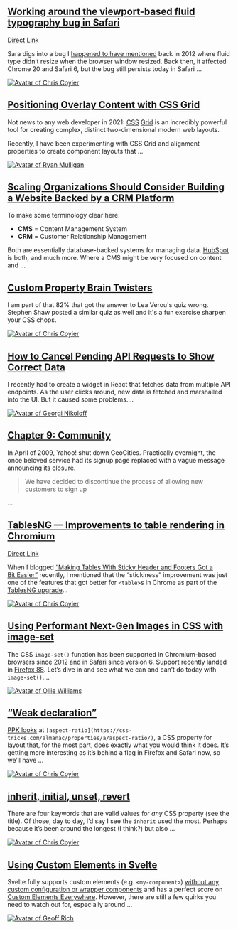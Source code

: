 ## [Working around the viewport-based fluid typography bug in Safari](https://css-tricks.com/working-around-the-viewport-based-fluid-typography-bug-in-safari/)

[Direct Link](https://www.sarasoueidan.com/blog/safari-fluid-typography-bug-fix/)

Sara digs into a bug I [happened to have mentioned](https://css-tricks.com/viewport-sized-typography/#bugs) back in 2012 where fluid type didn’t resize when the browser window resized. Back then, it affected Chrome 20 and Safari 6, but the bug still persists today in Safari …

[![Avatar of Chris Coyier](https://secure.gravatar.com/avatar/8081b26e05bb4354f7d65ffc34cbbd67?s=80&d=retro&r=pg)](https://css-tricks.com/author/chriscoyier/)

## [Positioning Overlay Content with CSS Grid](https://css-tricks.com/positioning-overlay-content-with-css-grid/)

Not news to any web developer in 2021: [CSS](https://css-tricks.com/snippets/css/complete-guide-grid/) [G](https://css-tricks.com/snippets/css/complete-guide-grid/)[rid](https://css-tricks.com/snippets/css/complete-guide-grid/) is an incredibly powerful tool for creating complex, distinct two-dimensional modern web layouts.

Recently, I have been experimenting with CSS Grid and alignment properties to create component layouts that …

[![Avatar of Ryan Mulligan](https://secure.gravatar.com/avatar/8dd1e93360b6d9047b893700ed0de0e8?s=80&d=retro&r=pg)](https://css-tricks.com/author/ryanmulligan/)

## [Scaling Organizations Should Consider Building a Website Backed by a CRM Platform](https://css-tricks.com/scaling-organizations-should-consider-building-a-website-backed-by-a-crm-platform/)

To make some terminology clear here:

-   **CMS** = Content Management System
-   **CRM** = Customer Relationship Management

Both are essentially database-backed systems for managing data. [HubSpot](https://developers.hubspot.com/cms?utm_source=CSS-Tricks&utm_medium=Sponsored%20Post&utm_campaign=Post%202) is both, and much more. Where a CMS might be very focused on content and …

## [Custom Property Brain Twisters](https://css-tricks.com/custom-property-brain-twisters/)

I am part of that 82% that got the answer to Lea Verou's quiz wrong. Stephen Shaw posted a similar quiz as well and it's a fun exercise sharpen your CSS chops.

[![Avatar of Chris Coyier](https://secure.gravatar.com/avatar/8081b26e05bb4354f7d65ffc34cbbd67?s=80&d=retro&r=pg)](https://css-tricks.com/author/chriscoyier/)

## [How to Cancel Pending API Requests to Show Correct Data](https://css-tricks.com/how-to-cancel-pending-api-requests-to-show-correct-data/)

I recently had to create a widget in React that fetches data from multiple API endpoints. As the user clicks around, new data is fetched and marshalled into the UI. But it caused some problems.…

[![Avatar of Georgi Nikoloff](https://secure.gravatar.com/avatar/e3d80d570f70076b06b900f369ec2190?s=80&d=retro&r=pg)](https://css-tricks.com/author/georginikolov/)

## [Chapter 9: Community](https://css-tricks.com/chapter-9-community/)

In April of 2009, Yahoo! shut down GeoCities. Practically overnight, the once beloved service had its signup page replaced with a vague message announcing its closure.

> We have decided to discontinue the process of allowing new customers to sign up

…

## [TablesNG — Improvements to table rendering in Chromium](https://css-tricks.com/tablesng-improvements-to-rendering-in-chromium/)

[Direct Link](https://www.bram.us/2021/06/21/tablesng-improvements-to-table-rendering-in-chromium/)

When I blogged [“Making Tables With Sticky Header and Footers Got a Bit Easier”](https://css-tricks.com/making-tables-with-sticky-header-and-footers-got-a-bit-easier/) recently, I mentioned that the “stickiness” improvement was just one of the features that got better for `<table>`s in Chrome as part of the [TablesNG upgrade](https://docs.google.com/document/d/16PFD1GtMI9Zgwu0jtPaKZJ75Q2wyZ9EZnVbBacOfiNA/edit)…

[![Avatar of Chris Coyier](https://secure.gravatar.com/avatar/8081b26e05bb4354f7d65ffc34cbbd67?s=80&d=retro&r=pg)](https://css-tricks.com/author/chriscoyier/)

## [Using Performant Next-Gen Images in CSS with image-set](https://css-tricks.com/using-performant-next-gen-images-in-css-with-image-set/)

The CSS `image-set()` function has been supported in Chromium-based browsers since 2012 and in Safari since version 6. Support recently landed in [Firefox 88](https://hacks.mozilla.org/2021/04/never-too-late-for-firefox-88/). Let’s dive in and see what we can and can’t do today with `image-set()`.…

[![Avatar of Ollie Williams](https://secure.gravatar.com/avatar/7b27d41bc94bc689f23c33aa62157dcb?s=80&d=retro&r=pg)](https://css-tricks.com/author/olliew/)

## [“Weak declaration”](https://css-tricks.com/weak-declaration/)

[PPK looks](https://www.quirksmode.org/blog/archives/2021/05/aspectratio.html) at `[aspect-ratio](https://css-tricks.com/almanac/properties/a/aspect-ratio/)`, a CSS property for layout that, for the most part, does exactly what you would think it does. It’s getting more interesting as it’s behind a flag in Firefox and Safari now, so we’ll have …

[![Avatar of Chris Coyier](https://secure.gravatar.com/avatar/8081b26e05bb4354f7d65ffc34cbbd67?s=80&d=retro&r=pg)](https://css-tricks.com/author/chriscoyier/)

## [inherit, initial, unset, revert](https://css-tricks.com/inherit-initial-unset-revert/)

There are four keywords that are valid values for _any_ CSS property (see the title). Of those, day to day, I’d say I see the `inherit` used the most. Perhaps because it’s been around the longest (I think?) but also …

[![Avatar of Chris Coyier](https://secure.gravatar.com/avatar/8081b26e05bb4354f7d65ffc34cbbd67?s=80&d=retro&r=pg)](https://css-tricks.com/author/chriscoyier/)

## [Using Custom Elements in Svelte](https://css-tricks.com/using-custom-elements-in-svelte/)

Svelte fully supports custom elements (e.g. `<my-component>`) [without any custom configuration or wrapper components](https://css-tricks.com/3-approaches-to-integrate-react-with-custom-elements/) and has a perfect score on [Custom Elements Everywhere](https://custom-elements-everywhere.com/#svelte). However, there are still a few quirks you need to watch out for, especially around …

[![Avatar of Geoff Rich](https://css-tricks.com/wp-content/uploads/2021/06/profile-80x80.jpg)](https://css-tricks.com/author/geoffrich/)
